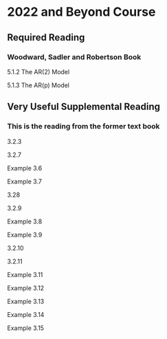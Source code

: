 
# 2022 and Beyond Course

## Required Reading

### Woodward, Sadler and Robertson Book

5.1.2 The AR(2) Model

5.1.3 The AR(p) Model













## Very Useful Supplemental Reading  
### This is the reading from the former text book


3.2.3


3.2.7


Example 3.6


Example 3.7


3.28


3.2.9


Example 3.8


Example 3.9


3.2.10


3.2.11


Example 3.11


Example 3.12


Example 3.13


Example 3.14


Example 3.15

